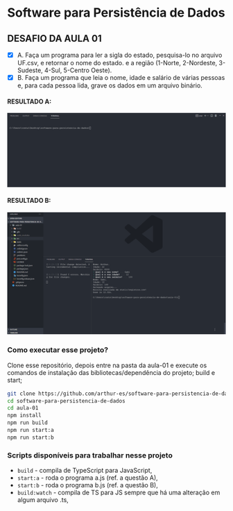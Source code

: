 # Software para Persistência de Dados

## DESAFIO DA AULA 01

- [x] A. Faça um programa para ler a sigla do estado, pesquisa-lo no arquivo UF.csv, e retornar o nome do estado. e a região (1-Norte, 2-Nordeste, 3-Sudeste, 4-Sul, 5-Centro Oeste).
- [x] B. Faça um programa que leia o nome, idade e salário de várias pessoas e, para cada pessoa lida, grave os dados em um arquivo binário.

#### RESULTADO A:

![Demonstração 01](./gifs/demonstracao-aula-01-a.gif)

#### RESULTADO B:

![Demonstração 01](./gifs/demonstracao-aula-01-b.gif)

### Como executar esse projeto?

Clone esse repositório, depois entre na pasta da aula-01 e execute os comandos de instalação das bibliotecas/dependência do projeto; build e start;

```sh
git clone https://github.com/arthur-es/software-para-persistencia-de-dados
cd software-para-persistencia-de-dados
cd aula-01
npm install
npm run build
npm run start:a
npm run start:b
```

### Scripts disponíveis para trabalhar nesse projeto

- `build` - compila de TypeScript para JavaScript,
- `start:a` - roda o programa a.js (ref. a questão A),
- `start:b` - roda o programa b.js (ref. a questão B),
- `build:watch` - compila de TS para JS sempre que há uma alteração em algum arquivo .ts,
